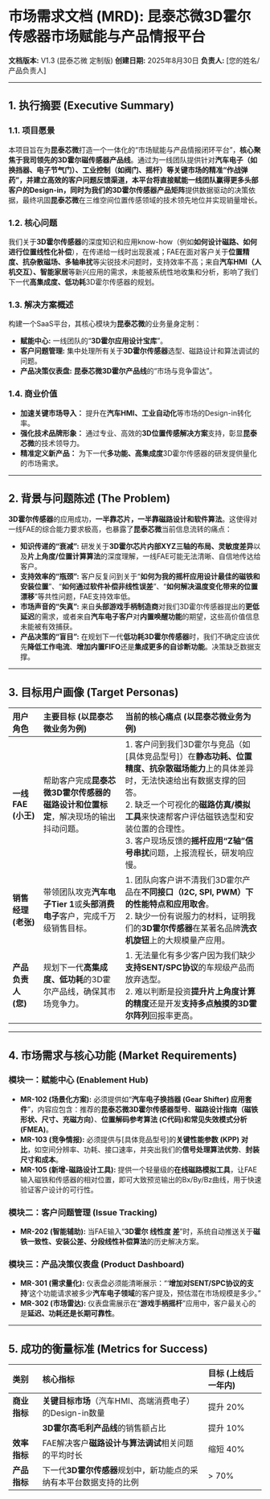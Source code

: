 # 市场需求文档 (MRD): 昆泰芯微3D霍尔传感器市场赋能与产品情报平台

**文档版本:** V1.3 (昆泰芯微 定制版)
**创建日期:** 2025年8月30日
**负责人:** [您的姓名/产品负责人]

---

## 1. 执行摘要 (Executive Summary)

### 1.1. 项目愿景
本项目旨在为**昆泰芯微**打造一个一体化的“市场赋能与产品情报闭环平台”，**核心聚焦于我司领先的3D霍尔磁传感器产品线**。通过为一线团队提供针对**汽车电子（如换挡器、电子节气门）、工业控制（如阀门、摇杆）**等关键市场的精准“作战弹药”，并建立高效的客户问题反馈渠道，本平台将直接赋能一线团队赢得更多头部客户的Design-in，同时为我们的**3D霍尔传感器产品矩阵**提供数据驱动的决策依据，最终巩固**昆泰芯微**在三维空间位置传感领域的技术领先地位并实现销量增长。

### 1.2. 核心问题
我们关于**3D霍尔传感器**的深度知识和应用know-how（例如**如何设计磁路、如何进行位置线性化补偿**），在传递给一线时出现衰减；FAE在面对客户关于**位置精度、抗杂散磁场、多轴串扰**等尖锐技术问题时，支持效率不高；来自**汽车HMI（人机交互）、智能家居**等新兴应用的需求，未能被系统性地收集和分析，影响了我们下一代**高集成度、低功耗**3D霍尔传感器的规划。

### 1.3. 解决方案概述
构建一个SaaS平台，其核心模块为**昆泰芯微**的业务量身定制：
-   **赋能中心:** 一线团队的“**3D霍尔应用设计宝库**”。
-   **客户问题管理:** 集中处理所有关于**3D霍尔传感器**选型、磁路设计和算法调试的问题。
-   **产品决策仪表盘:** **昆泰芯微3D霍尔产品线**的“市场与竞争雷达”。

### 1.4. 商业价值
-   **加速关键市场导入：** 提升在**汽车HMI、工业自动化**等市场的Design-in转化率。
-   **强化技术品牌形象：** 通过专业、高效的**3D位置传感解决方案**支持，彰显**昆泰芯微**的技术领导力。
-   **精准定义新产品：** 为下一代**多功能、高集成度**3D霍尔传感器的研发提供量化的市场需求。

---

## 2. 背景与问题陈述 (The Problem)

**3D霍尔传感器**的应用成功，**一半靠芯片，一半靠磁路设计和软件算法**。这使得对一线FAE的综合能力要求极高，也暴露了**昆泰芯微**当前信息流转的痛点：
-   **知识传递的“衰减”:** 研发关于**3D霍尔芯片内部XYZ三轴的布局、灵敏度差异**以及**片上角度/位置计算算法**的深度理解，一线FAE可能无法清晰、自信地传达给客户。
-   **支持效率的“瓶颈”:** 客户反复问到关于“**如何为我的摇杆应用设计最佳的磁铁和安装位置**”、“**如何通过软件补偿非线性误差**”、“**如何解决温度变化带来的位置漂移**”等共性问题，FAE支持效率低。
-   **市场声音的“失真”:** 来自**头部游戏手柄制造商**对我们3D霍尔传感器提出的**更低延迟**的需求，或者来自**汽车电子客户**对**内置唤醒功能**的期望，这些高价值信息未能被有效捕获。
-   **产品决策的“盲目”:** 在规划下一代**低功耗3D霍尔传感器**时，我们不确定应该优先**降低工作电流**、**增加内置FIFO**还是**集成更多的自诊断功能**。决策缺乏数据支撑。

---

## 3. 目标用户画像 (Target Personas)

| 用户角色 | 主要目标 (以昆泰芯微业务为例) | 当前的核心痛点 (以昆泰芯微业务为例) |
| :--- | :--- | :--- |
| **一线FAE (小王)** | 帮助客户完成**昆泰芯微3D霍尔传感器的磁路设计和位置标定**，解决现场的输出抖动问题。 | 1. 客户问到我们3D霍尔与竞品（如[具体竞品型号]）在**静态功耗、位置精度、抗杂散磁场能力**上的具体差异时，无法快速给出有数据支撑的回答。<br>2. 缺乏一个可视化的**磁路仿真/模拟工具**来快速帮客户评估磁铁选型和安装位置的合理性。<br>3. 客户现场反馈的**摇杆应用“Z轴”信号串扰**问题，上报流程长，研发响应慢。 |
| **销售经理 (老张)** | 带领团队攻克**汽车电子Tier 1**或**头部消费电子**客户，完成千万级销售目标。 | 1. 团队向客户讲不清我们3D霍尔产品在**不同接口（I2C, SPI, PWM）下的性能特点和应用取舍**。<br>2. 缺少一份有说服力的材料，证明我们的**3D霍尔传感器**在某著名品牌**洗衣机旋钮**上的大规模量产应用。 |
| **产品负责人 (您)** | 规划下一代**高集成度、低功耗**的3D霍尔产品线，确保其市场竞争力。 | 1. 无法量化有多少客户因为我们缺少**支持SENT/SPC协议**的车规级产品而放弃选型。<br>2. 难以判断是投资**提升片上角度计算的精度**还是开发**支持多点触摸的3D霍尔阵列**回报率更高。 |

---

## 4. 市场需求与核心功能 (Market Requirements)

### 模块一：赋能中心 (Enablement Hub)
-   **MR-102 (场景化方案):** 必须提供如“**汽车电子换挡器 (Gear Shifter) 应用套件**”，内容应包含：推荐的**昆泰芯微3D霍尔传感器型号**、**磁路设计指南（磁铁形状、尺寸、充磁方向）**、**位置解码参考算法 (C代码)**和**常见失效模式分析 (FMEA)**。
-   **MR-103 (竞争情报):** 必须提供与[具体竞品型号]的**关键性能参数 (KPP) 对比**，如空间分辨率、功耗、接口速率，并突出我们的**信号处理算法优势**、**封装尺寸和成本**。
-   **MR-105 (新增-磁路设计工具):** 提供一个轻量级的**在线磁路模拟工具**，让FAE输入磁铁和传感器的相对位置，即可大致预览输出的Bx/By/Bz曲线，用于快速验证客户设计的可行性。

### 模块二：客户问题管理 (Issue Tracking)
-   **MR-202 (智能辅助):** 当FAE输入“**3D霍尔 线性度 差**”时，系统自动推送关于**磁铁一致性、安装公差、分段线性补偿算法**的历史解决方案。

### 模块三：产品决策仪表盘 (Product Dashboard)
-   **MR-301 (需求量化):** 仪表盘必须能清晰展示：“‘**增加对SENT/SPC协议的支持**’这个功能请求被多少**汽车电子领域**的客户提及，预估潜在市场规模是多少。”
-   **MR-302 (市场雷达):** 仪表盘需展示在“**游戏手柄摇杆**”应用中，客户最关心的是**延迟、功耗还是长期可靠性**。

---

## 5. 成功的衡量标准 (Metrics for Success)

| 类别 | 核心指标 | 目标 (上线后一年内) |
| :--- | :--- | :--- |
| **商业指标** | **关键目标市场**（汽车HMI、高端消费电子）的Design-in数量 | 提升 20% |
| | **3D霍尔高毛利产品线**的销售额占比 | 提升 10% |
| **效率指标** | FAE解决客户**磁路设计与算法调试**相关问题的平均时长 | 缩短 40% |
| **产品指标** | 下一代**3D霍尔传感器**规划中，新功能点的采纳有本平台数据支持的比例 | > 70% |